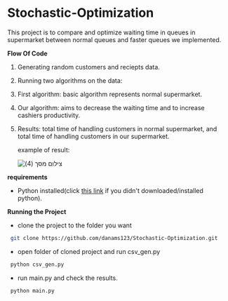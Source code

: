 # Stochastic-Optimization
This project is to compare and optimize waiting time in queues in supermarket between normal queues and faster queues we implemented.

**Flow Of Code**
1. Generating random customers and reciepts data.
2. Running two algorithms on the data:
  1. First algorithm: basic algorithm represents normal supermarket.
  2. Our algorithm: aims to decrease the waiting time and to increase cashiers productivity.
3. Results: total time of handling customers in normal supermarket, and total time of handling customers in our supermarket.

   example of result:
   
   ![‏‏צילום מסך (4)](https://user-images.githubusercontent.com/79909054/187049397-b195336f-c3a3-454d-8b07-3de7c76814dd.png)



**requirements**
- Python installed(click [this link](https://www.python.org/downloads/) if you didn't downloaded/installed python).

**Running the Project** 

 - clone the project to the folder you want
 ```bash
  git clone https://github.com/danams123/Stochastic-Optimization.git
```
 - open folder of cloned project and run csv_gen.py
 ```bash
  python csv_gen.py 
``` 
- run main.py and check the results.
 ```bash
  python main.py 
``` 
